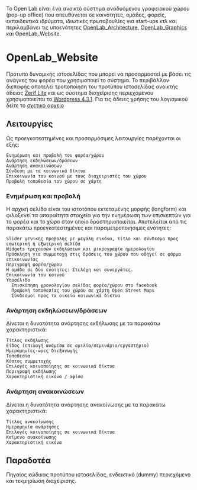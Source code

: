 Το Open Lab είναι ένα ανοικτό σύστημα αναδυόμενου γραφειακού χώρου (pop-up office) που απευθύνεται σε κοινότητες, ομάδες, φορείς, εκπαιδευτικά ιδρύματα, ιδιωτικές πρωτοβουλίες για start-ups κτλ και περιλαμβάνει τις υποενότητες [OpenLab_Architecture](https://github.com/eellak/OpenLab_Architecture), [OpenLab_Graphics](https://github.com/eellak/OpenLab_Graphics) και OpenLab_Website. 

# OpenLab_Website

Πρότυπο δυναμικής ιστοσελίδας που μπορεί να προσαρμοστεί με βάσει τις ανάγκες του φορέα που χρησιμοποιεί το σύστημα. Το περιβάλλον διεπαφής αποτελεί τροποποίηση του προτύπου ιστοσελίδας ανοικτής άδειας [Zerif Lite](http://themeisle.com/themes/zerif-lite/) και ως σύστημα διαχείρισης περιεχομένου χρησιμοποιείται το [Wordpress 4.3.1](https://el.wordpress.org/). Για τις άδειες χρήσης του λογισμικού δείτε το [σχετικό αρχείο](docs/licence.txt) 

## Λειτουργίες ##

Ως προεγκατεστημένες και προσαρμόσιμες λειτουργίες παρέχονται οι εξής: 

	Eνημέρωση και προβολή του φορέα/χώρου 
	Aνάρτηση εκδηλώσεων/δράσεων
	Aνάρτηση ανακοινώσεων 
	Σύνδεση με τα κοινωνικά δίκτυα
	Επικοινωνία του κοινού με τους διαχειριστές του χώρου
	Προβολή τοποθεσία του χώρου σε χάρτη

### Ενημέρωση και προβολή ###

Η αρχική σελίδα είναι του ιστοτόπου εκτεταμένης μορφής (longform) και φιλοξενεί τα απαραίτητα στοιχεία για την ενημέρωση των επισκεπτών για το φορέα και το χώρο στον οποίο δραστηριοποιείται. Αποτελείται από τις παρακάτω προεγκατεστημένες και παραμετροποιήσιμες ενότητες:

	Slider γενικής προβολής με μεγάλη εικόνα, τίτλο και σύνδεσμο προς εσωτερική ή εξωτερική σελίδα 
	Widgets τρεχουσών εκδηλώσεων και μικρογραφία ημερολογίου
	Πρόσκληση για συμμετοχή στις δράσεις του χώρου που οδηγεί σε φόρμα επικοινωνίας
	Περιγραφή φορέα/χώρου
	Η ομάδα σε δύο ενότητες: Στελέχη και συνεργάτες.
	Επικοινωνία του κοινού
	Υποσέλιδο
	  Επισκόπηση χρονολογίου σελίδας φορέα/χώρου στο facebook
	  Προβολή τοποθεσίας του χώρου σε χάρτη Open Street Maps
	  Σύνδεσμοι προς τα οικεία κοινωνικά δίκτυα
	
### Ανάρτηση εκδηλώσεων/δράσεων  ###

Δίνεται η δυνατότητα ανάρτησης εκδήλωσης με τα παρακάτω χαρακτηριστικά:

	Τίτλος εκδήλωσης
	Είδος (επιλογή ανάμεσα σε ομιλία/σεμινάριο/εργαστήριο)
	Ημερομηνίες-ώρες διεξαγωγής
	Τοποθεσία
	Κόστος συμμετοχής
	Επιλογές κοινοποίησης σε κοινωνικά δίκτυα
	Περιγραφή εκδήλωσης
	Χαρακτηριστική εικόνα / αφίσα

### Ανάρτηση ανακοινώσεων  ###

Δίνεται η δυνατότητα ανάρτησης ανακοίνωσης με τα παρακάτω χαρακτηριστικά:

	Τίτλος ανακοίνωσης
	Ημερομηνία ανάρτησης
	Επιλογές κοινοποίησης σε κοινωνικά δίκτυα
	Κείμενο ανακοίνωσης
	Χαρακτηριστική εικόνα

## Παραδοτέα ##

Πηγαίος κώδικας προτύπου ιστοσελίδας, ενδεικτικό (dummy) περιεχόμενο και τεκμηρίωση διαχείρισης.
